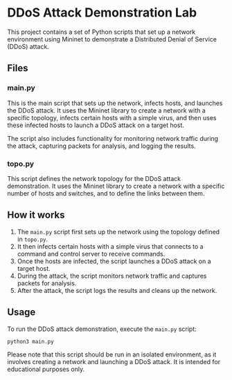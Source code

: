 # DDoS Attack Demonstration Lab

This project contains a set of Python scripts that set up a network environment using Mininet to demonstrate a Distributed Denial of Service (DDoS) attack.

## Files

### main.py

This is the main script that sets up the network, infects hosts, and launches the DDoS attack. It uses the Mininet library to create a network with a specific topology, infects certain hosts with a simple virus, and then uses these infected hosts to launch a DDoS attack on a target host.

The script also includes functionality for monitoring network traffic during the attack, capturing packets for analysis, and logging the results.

### topo.py

This script defines the network topology for the DDoS attack demonstration. It uses the Mininet library to create a network with a specific number of hosts and switches, and to define the links between them.

## How it works

1. The `main.py` script first sets up the network using the topology defined in `topo.py`.
2. It then infects certain hosts with a simple virus that connects to a command and control server to receive commands.
3. Once the hosts are infected, the script launches a DDoS attack on a target host.
4. During the attack, the script monitors network traffic and captures packets for analysis.
5. After the attack, the script logs the results and cleans up the network.

## Usage

To run the DDoS attack demonstration, execute the `main.py` script:

```bash
python3 main.py
```

Please note that this script should be run in an isolated environment, as it involves creating a network and launching a DDoS attack. It is intended for educational purposes only.